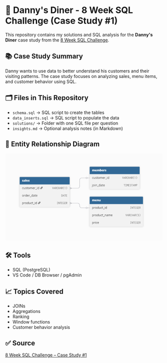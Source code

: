 # 🍜 Danny's Diner - 8 Week SQL Challenge (Case Study #1)

This repository contains my solutions and SQL analysis for the **Danny's Diner** case study from the [8 Week SQL Challenge](https://8weeksqlchallenge.com/case-study-1/).

## 📚 Case Study Summary

Danny wants to use data to better understand his customers and their visiting patterns. The case study focuses on analyzing sales, menu items, and customer behavior using SQL.

## 🗂️ Files in This Repository

- `schema.sql` → SQL script to create the tables
- `data_inserts.sql` → SQL script to populate the data
- `solutions/` → Folder with one SQL file per question
- `insights.md` → Optional analysis notes (in Markdown)

## 🧩 Entity Relationship Diagram

![ERD](./ERD.png)

## 🛠️ Tools

- SQL (PostgreSQL)
- VS Code / DB Browser / pgAdmin

## 📈 Topics Covered

- JOINs
- Aggregations
- Ranking
- Window functions
- Customer behavior analysis

## ✅ Source

[8 Week SQL Challenge – Case Study #1](https://8weeksqlchallenge.com/case-study-1/)
